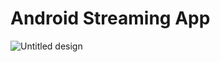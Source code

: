 # Android Streaming App
![Untitled design](https://user-images.githubusercontent.com/60568039/146666036-55471c91-e432-4bb0-b8e3-fac0acb266a8.png)
